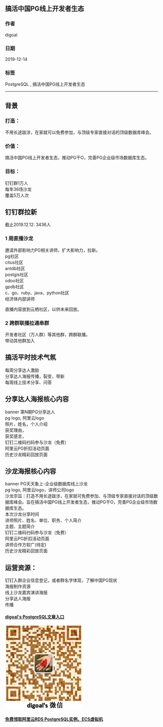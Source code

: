 ## 搞活中国PG线上开发者生态        
                                                                           
### 作者                                                                           
digoal                                                                           
                                                                           
### 日期                                                                           
2019-12-14                                                                         
                                                                           
### 标签                                                                           
PostgreSQL , 搞活中国PG线上开发者生态              
                                                                           
----                                                                           
                                                                           
## 背景           
### 打造：  
不用长途跋涉，在家就可以免费参加，与顶级专家直接对话的顶级数据库峰会。  
  
### 价值：  
搞活中国PG线上开发者生态，推动PG干O，完善PG企业级市场数据库生态。  
  
### 目标：  
钉钉群1万人  
每年36场沙龙  
覆盖5万人次    
  
## 钉钉群拉新  
截止2019.12.12: 3436人  
  
### 1 周直播沙龙  
邀请外部影响力PG相关讲师，扩大影响力，拉新。  
pg社区  
citus社区  
antdb社区  
postgis社区  
odoo社区  
gpdb社区  
c、go、ruby、java、python社区  
经济体内部讲师  
  
直播内容放到云栖社区，以供未来回放。  
  
### 2 跨群联播拉通串群  
开发者社区（万人群）等其他群，跨群联播。  
带动其他群加入  
  
## 搞活平时技术气氛  
每周分享达人激励  
分享达人海报传播，裂变，带新  
每周线上技术分享、问答  
  
## 分享达人海报核心内容  
banner 第N期PG分享达人   
pg logo, 阿里云logo   
照片，姓名，个人介绍  
获奖理由，  
获奖感言，  
钉钉二维码扫码参与沙龙（免费）  
阿里云PG折扣活动页面  
历史沙龙精彩回放页面  
  
## 沙龙海报核心内容  
banner PG天天象上-企业级数据库线上沙龙   
pg logo, 阿里云logo，讲师公司logo  
沙龙宗旨：打造不用长途跋涉，在家就可免费参加、与顶级专家直接对话的顶级数据库峰会。旨在搞活中国PG线上开发者生态，推动PG干O，完善PG企业级市场数据库生态。  
本次沙龙分享时间  
讲师照片、姓名、单位、职务、个人简介  
主题、主题简介  
钉钉二维码扫码参与沙龙（免费）  
阿里云PG折扣活动页面  
讲师合作方软广(待定)  
历史沙龙精彩回放页面  
  
## 运营资源：  
钉钉入群企业信息登记，或者群名字体现，了解中国PG现状  
海报制作资源  
线上沙龙嘉宾演讲海报  
分享达人海报  
传播  
  
  
  
  
#### [digoal's PostgreSQL文章入口](https://github.com/digoal/blog/blob/master/README.md "22709685feb7cab07d30f30387f0a9ae")
  
  
![digoal's weixin](../pic/digoal_weixin.jpg "f7ad92eeba24523fd47a6e1a0e691b59")
  
  
#### [免费领取阿里云RDS PostgreSQL实例、ECS虚拟机](https://www.aliyun.com/database/postgresqlactivity "57258f76c37864c6e6d23383d05714ea")
  
